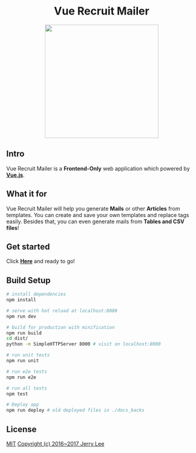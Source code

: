 <h1 align="center">Vue Recruit Mailer</h1>


<p align="center"><a href="https://jerrywdlee.github.io/vue-recruitment-mailer/" target="_blank"><img width="300"src="https://cdn.rawgit.com/jerrywdlee/vue-recruitment-mailer/master/src/assets/vue-mailer-logo-v02.svg"></a></p>

## Intro
Vue Recruit Mailer is a **Frontend-Only** web application which powered by **[Vue.js](https://vuejs.org/)**.

## What it for
Vue Recruit Mailer will help you generate **Mails** or other **Articles** from templates.
You can create and save your own templates and replace tags easily. 
Besides that, you can even generate mails from **Tables and CSV files**!

## Get started
Click **[Here](https://jerrywdlee.github.io/vue-recruitment-mailer/)** and ready to go!

## Build Setup

``` bash
# install dependencies
npm install

# serve with hot reload at localhost:8080
npm run dev

# build for production with minification
npm run build
cd dist/
python -m SimpleHTTPServer 8000 # visit on localhost:8000

# run unit tests
npm run unit

# run e2e tests
npm run e2e

# run all tests
npm test

# Deploy app
npm run deploy # old deployed files in ./docs_backs

```

## License
[MIT](http://opensource.org/licenses/MIT)
[Copyright (c) 2016~2017 Jerry Lee](https://github.com/jerrywdlee/vue-recruitment-mailer/blob/master/LICENSE)